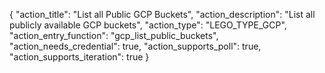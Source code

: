 {
    "action_title": "List all Public GCP Buckets",
    "action_description": "List all publicly available GCP buckets",
    "action_type": "LEGO_TYPE_GCP",
    "action_entry_function": "gcp_list_public_buckets",
    "action_needs_credential": true,
    "action_supports_poll": true,
    "action_supports_iteration": true
}